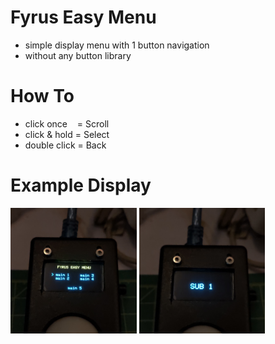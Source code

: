 # Fyrus Easy Menu

* simple display menu with 1 button navigation
* without any button library

# How To

* click once&nbsp;&nbsp;&nbsp;&nbsp;= Scroll
* click & hold = Select
* double click = Back

# Example Display
<p float="left">
<img src="image/IMG20231116092829.jpg" width="40%" />
<img src="image/IMG20231116092730.jpg" width="40%" />
</p>
